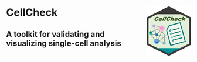 # CellCheck <img src="Figures/CellCheck2.png" align="right" width="120" />
## A toolkit for validating and visualizing single-cell analysis

